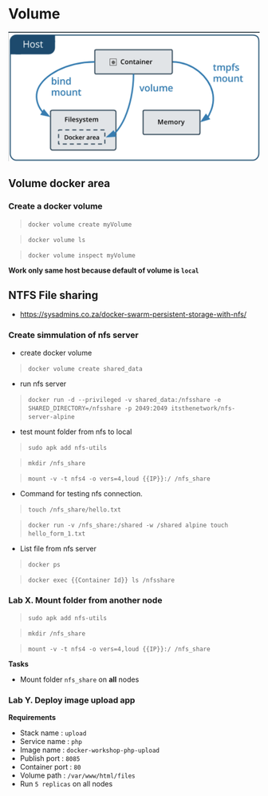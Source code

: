 # Volume

![](assets/docker-volume.png)

## Volume docker area

### Create a docker volume

> `docker volume create myVolume`

> `docker volume ls`

> `docker volume inspect myVolume`

**Work only same host because default of volume is `local`**

## NTFS File sharing

- https://sysadmins.co.za/docker-swarm-persistent-storage-with-nfs/

### Create simmulation of nfs server

- create docker volume

> `docker volume create shared_data`

- run nfs server

>  `docker run -d --privileged -v shared_data:/nfsshare -e SHARED_DIRECTORY=/nfsshare -p 2049:2049 itsthenetwork/nfs-server-alpine`

- test mount folder from nfs to local

> `sudo apk add nfs-utils`

> `mkdir /nfs_share`

> `mount -v -t nfs4 -o vers=4,loud {{IP}}:/ /nfs_share`

- Command for testing nfs connection.

> `touch /nfs_share/hello.txt`

> `docker run -v /nfs_share:/shared -w /shared alpine touch hello_form_1.txt`

- List file from nfs server

> `docker ps`

> `docker exec {{Container Id}} ls /nfsshare`

### Lab X. Mount folder from another node

> `sudo apk add nfs-utils`

> `mkdir /nfs_share`

> `mount -v -t nfs4 -o vers=4,loud {{IP}}:/ /nfs_share`

**Tasks**
- Mount folder `nfs_share` on **all** nodes

### Lab Y. Deploy image upload app

**Requirements**
- Stack name : `upload`
- Service name : `php`
- Image name : `docker-workshop-php-upload`
- Publish port : `8085`
- Container port : `80`
- Volume path : `/var/www/html/files`
- Run `5 replicas` on all nodes